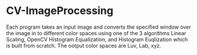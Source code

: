 # CV-ImageProcessing
Each program takes an input image and converts the specified window over the image in to different color spaces using one of the 3 algorithms Linear Scaling, OpenCV Histogram Equalization, and Histogram Euqlization which is built from scratch. The ootput color spaces are Luv, Lab, xyz.
